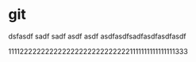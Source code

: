 # git

dsfasdf
sadf
sadf
asdf
asdf
asdfasdfsadfasdfasdfasdf










1111222222222222222222222222221111111111111111333
